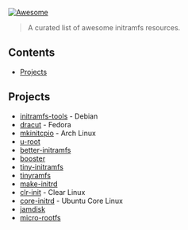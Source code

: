 [![Awesome](https://awesome.re/badge.svg)](https://awesome.re)

> A curated list of awesome initramfs resources.

## Contents

- [Projects](#projects)

## Projects
* [initramfs-tools](https://salsa.debian.org/kernel-team/initramfs-tools) - Debian
* [dracut](https://github.com/dracutdevs/dracut) - Fedora
* [mkinitcpio](https://github.com/archlinux/mkinitcpio) - Arch Linux
* [u-root](https://github.com/u-root/u-root)
* [better-initramfs](https://github.com/slashbeast/better-initramfs)
* [booster](https://github.com/anatol/booster)
* [tiny-initramfs](https://github.com/chris-se/tiny-initramfs)
* [tinyramfs](https://github.com/illiliti/tinyramfs)
* [make-initrd](https://github.com/osboot/make-initrd)
* [clr-init](https://github.com/clearlinux/clr-init) - Clear Linux
* [core-initrd](https://github.com/snapcore/core-initrd) - Ubuntu Core Linux
* [jamdisk](https://github.com/cbdevnet/jamdisk)
* [micro-rootfs](https://github.com/loicpoulain/micro-rootfs)
